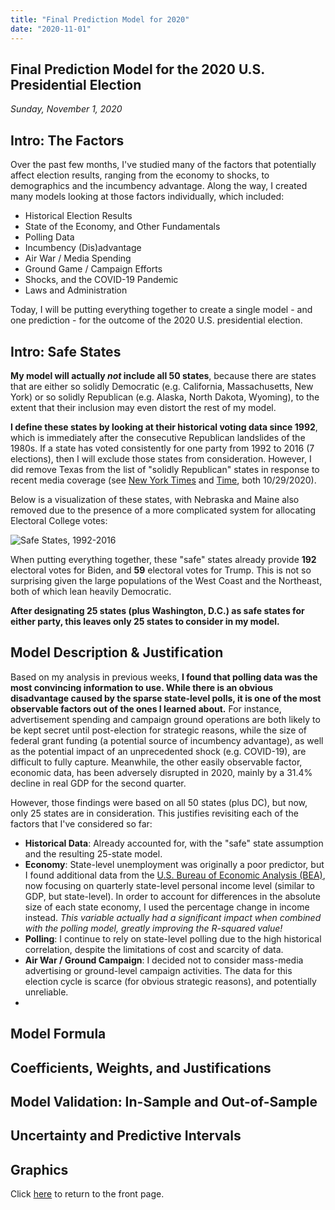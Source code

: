 ```yaml
---
title: "Final Prediction Model for 2020"
date: "2020-11-01"
---
```


## Final Prediction Model for the 2020 U.S. Presidential Election
*Sunday, November 1, 2020*

## Intro: The Factors
Over the past few months, I've studied many of the factors that potentially affect election results, ranging from the economy to shocks, to demographics and the incumbency advantage. Along the way, I created many models looking at those factors individually, which included:

- Historical Election Results
- State of the Economy, and Other Fundamentals
- Polling Data
- Incumbency (Dis)advantage
- Air War / Media Spending
- Ground Game / Campaign Efforts
- Shocks, and the COVID-19 Pandemic
- Laws and Administration

Today, I will be putting everything together to create a single model - and one prediction - for the outcome of the 2020 U.S. presidential election.

## Intro: Safe States
**My model will actually *not* include all 50 states**, because there are states that are either so solidly Democratic (e.g. California, Massachusetts, New York) or so solidly Republican (e.g. Alaska, North Dakota, Wyoming), to the extent that their inclusion may even distort the rest of my model. 

**I define these states by looking at their historical voting data since 1992**, which is immediately after the consecutive Republican landslides of the 1980s. If a state has voted consistently for one party from 1992 to 2016 (7 elections), then I will exclude those states from consideration. However, I did remove Texas from the list of "solidly Republican" states in response to recent media coverage (see [New York Times](https://www.nytimes.com/2020/10/29/us/politics/texas-battleground-state.html) and [Time](https://time.com/5904873/texas-blue-biden-trump/), both 10/29/2020).

Below is a visualization of these states, with Nebraska and Maine also removed due to the presence of a more complicated system for allocating Electoral College votes:

![Safe States, 1992-2016](https://yanxifang.github.io/Gov-1347/images/safe_states_1992_2016.png)

When putting everything together, these "safe" states already provide **192** electoral votes for Biden, and **59** electoral votes for Trump. This is not so surprising given the large populations of the West Coast and the Northeast, both of which lean heavily Democratic.

**After designating 25 states (plus Washington, D.C.) as safe states for either party, this leaves only 25 states to consider in my model.**

## Model Description & Justification
Based on my analysis in previous weeks, **I found that polling data was the most convincing information to use. While there is an obvious disadvantage caused by the sparse state-level polls, it is one of the most observable factors out of the ones I learned about.** For instance, advertisement spending and campaign ground operations are both likely to be kept secret until post-election for strategic reasons, while the size of federal grant funding (a potential source of incumbency advantage), as well as the potential impact of an unprecedented shock (e.g. COVID-19), are difficult to fully capture. Meanwhile, the other easily observable factor, economic data, has been adversely disrupted in 2020, mainly by a 31.4% decline in real GDP for the second quarter.

However, those findings were based on all 50 states (plus DC), but now, only 25 states are in consideration. This justifies revisiting each of the factors that I've considered so far:

- **Historical Data**: Already accounted for, with the "safe" state assumption and the resulting 25-state model.
- **Economy**: State-level unemployment was originally a poor predictor, but I found additional data from the [U.S. Bureau of Economic Analysis (BEA)](https://apps.bea.gov/regional/downloadzip.cfm), now focusing on quarterly state-level personal income level (similar to GDP, but state-level). In order to account for differences in the absolute size of each state economy, I used the percentage change in income instead. *This variable actually had a significant impact when combined with the polling model, greatly improving the R-squared value!*
- **Polling**: I continue to rely on state-level polling due to the high historical correlation, despite the limitations of cost and scarcity of data.
- **Air War / Ground Campaign**: I decided not to consider mass-media advertising or ground-level campaign activities. The data for this election cycle is scarce (for obvious strategic reasons), and potentially unreliable.
- 

## Model Formula

## Coefficients, Weights, and Justifications

## Model Validation: In-Sample and Out-of-Sample

## Uncertainty and Predictive Intervals

## Graphics

Click [here](https://yanxifang.github.io/Gov-1347) to return to the front page.
